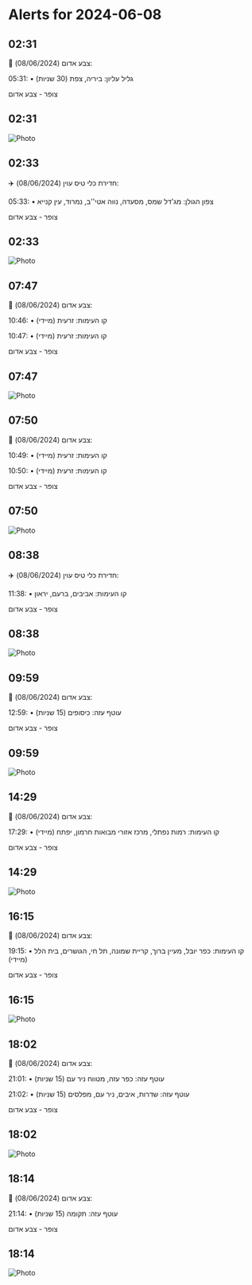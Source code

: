# Alerts for 2024-06-08

## 02:31

🔴 צבע אדום (08/06/2024):

05:31:
• גליל עליון: ביריה, צפת (30 שניות)

צופר - צבע אדום

## 02:31

![Photo](images/21810.jpg)

## 02:33

✈️ חדירת כלי טיס עוין (08/06/2024):

05:33:
• צפון הגולן: מג'דל שמס, מסעדה, נווה אטי''ב, נמרוד, עין קנייא 

צופר - צבע אדום

## 02:33

![Photo](images/21812.jpg)

## 07:47

🔴 צבע אדום (08/06/2024):

10:46:
• קו העימות: זרעית (מיידי)

10:47:
• קו העימות: זרעית (מיידי)

צופר - צבע אדום

## 07:47

![Photo](images/21816.jpg)

## 07:50

🔴 צבע אדום (08/06/2024):

10:49:
• קו העימות: זרעית (מיידי)

10:50:
• קו העימות: זרעית (מיידי)

צופר - צבע אדום

## 07:50

![Photo](images/21820.jpg)

## 08:38

✈️ חדירת כלי טיס עוין (08/06/2024):

11:38:
• קו העימות: אביבים, ברעם, יראון 

צופר - צבע אדום

## 08:38

![Photo](images/21822.jpg)

## 09:59

🔴 צבע אדום (08/06/2024):

12:59:
• עוטף עזה: כיסופים (15 שניות)

צופר - צבע אדום

## 09:59

![Photo](images/21824.jpg)

## 14:29

🔴 צבע אדום (08/06/2024):

17:29:
• קו העימות: רמות נפתלי, מרכז אזורי מבואות חרמון, יפתח (מיידי)

צופר - צבע אדום

## 14:29

![Photo](images/21826.jpg)

## 16:15

🔴 צבע אדום (08/06/2024):

19:15:
• קו העימות: כפר יובל, מעיין ברוך, קריית שמונה, תל חי, הגושרים, בית הלל (מיידי)

צופר - צבע אדום

## 16:15

![Photo](images/21833.jpg)

## 18:02

🔴 צבע אדום (08/06/2024):

21:01:
• עוטף עזה: כפר עזה, מטווח ניר עם (15 שניות)

21:02:
• עוטף עזה: שדרות, איבים, ניר עם, מפלסים (15 שניות)

צופר - צבע אדום

## 18:02

![Photo](images/21841.jpg)

## 18:14

🔴 צבע אדום (08/06/2024):

21:14:
• עוטף עזה: תקומה (15 שניות)

צופר - צבע אדום

## 18:14

![Photo](images/21843.jpg)

